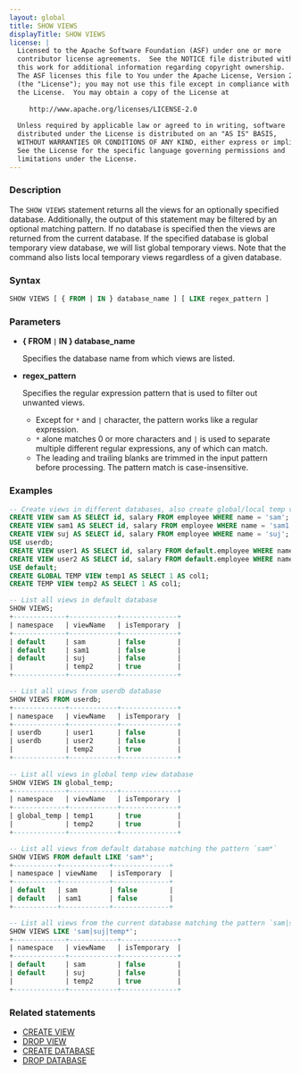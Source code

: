 ```yaml
---
layout: global
title: SHOW VIEWS
displayTitle: SHOW VIEWS
license: |
  Licensed to the Apache Software Foundation (ASF) under one or more
  contributor license agreements.  See the NOTICE file distributed with
  this work for additional information regarding copyright ownership.
  The ASF licenses this file to You under the Apache License, Version 2.0
  (the "License"); you may not use this file except in compliance with
  the License.  You may obtain a copy of the License at
 
     http://www.apache.org/licenses/LICENSE-2.0
 
  Unless required by applicable law or agreed to in writing, software
  distributed under the License is distributed on an "AS IS" BASIS,
  WITHOUT WARRANTIES OR CONDITIONS OF ANY KIND, either express or implied.
  See the License for the specific language governing permissions and
  limitations under the License.
---
```


### Description

The `SHOW VIEWS` statement returns all the views for an optionally specified database.
Additionally, the output of this statement may be filtered by an optional matching
pattern. If no database is specified then the views are returned from the 
current database. If the specified database is global temporary view database, we will
list global temporary views. Note that the command also lists local temporary views 
regardless of a given database.

### Syntax
```sql
SHOW VIEWS [ { FROM | IN } database_name ] [ LIKE regex_pattern ]
```

### Parameters
* **{ FROM `|` IN } database_name**

     Specifies the database name from which views are listed.

* **regex_pattern**

     Specifies the regular expression pattern that is used to filter out unwanted views.

     * Except for `*` and `|` character, the pattern works like a regular expression.
     * `*` alone matches 0 or more characters and `|` is used to separate multiple different regular expressions,
       any of which can match.
     * The leading and trailing blanks are trimmed in the input pattern before processing. The pattern match is case-insensitive.

### Examples
```sql
-- Create views in different databases, also create global/local temp views.
CREATE VIEW sam AS SELECT id, salary FROM employee WHERE name = 'sam';
CREATE VIEW sam1 AS SELECT id, salary FROM employee WHERE name = 'sam1';
CREATE VIEW suj AS SELECT id, salary FROM employee WHERE name = 'suj';
USE userdb;
CREATE VIEW user1 AS SELECT id, salary FROM default.employee WHERE name = 'user1';
CREATE VIEW user2 AS SELECT id, salary FROM default.employee WHERE name = 'user2';
USE default;
CREATE GLOBAL TEMP VIEW temp1 AS SELECT 1 AS col1;
CREATE TEMP VIEW temp2 AS SELECT 1 AS col1;

-- List all views in default database
SHOW VIEWS;
+-------------+------------+--------------+
| namespace   | viewName   | isTemporary  |
+-------------+------------+--------------+
| default     | sam        | false        |
| default     | sam1       | false        |
| default     | suj        | false        |
|             | temp2      | true         |
+-------------+------------+--------------+

-- List all views from userdb database 
SHOW VIEWS FROM userdb;
+-------------+------------+--------------+
| namespace   | viewName   | isTemporary  |
+-------------+------------+--------------+
| userdb      | user1      | false        |
| userdb      | user2      | false        |
|             | temp2      | true         |
+-------------+------------+--------------+
  
-- List all views in global temp view database 
SHOW VIEWS IN global_temp;
+-------------+------------+--------------+
| namespace   | viewName   | isTemporary  |
+-------------+------------+--------------+
| global_temp | temp1      | true         |
|             | temp2      | true         |
+-------------+------------+--------------+

-- List all views from default database matching the pattern `sam*`
SHOW VIEWS FROM default LIKE 'sam*';
+-----------+------------+--------------+
| namespace | viewName   | isTemporary  |
+-----------+------------+--------------+
| default   | sam        | false        |
| default   | sam1       | false        |
+-----------+------------+--------------+

-- List all views from the current database matching the pattern `sam|suj｜temp*`
SHOW VIEWS LIKE 'sam|suj|temp*';
+-------------+------------+--------------+
| namespace   | viewName   | isTemporary  |
+-------------+------------+--------------+
| default     | sam        | false        |
| default     | suj        | false        |
|             | temp2      | true         |
+-------------+------------+--------------+
```

### Related statements
* [CREATE VIEW](sql-ref-syntax-ddl-create-view.html)
* [DROP VIEW](sql-ref-syntax-ddl-drop-view.html)
* [CREATE DATABASE](sql-ref-syntax-ddl-create-database.html)
* [DROP DATABASE](sql-ref-syntax-ddl-drop-database.html)
